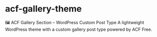 # acf-gallery-theme
🖼️ ACF Gallery Section – WordPress Custom Post Type A lightweight WordPress theme with a custom gallery post type powered by ACF Free.
